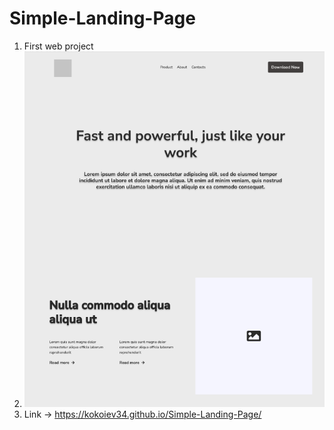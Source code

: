 # Simple-Landing-Page
1. First web project
2. <img src="preview.png">
3. Link -> https://kokoiev34.github.io/Simple-Landing-Page/
